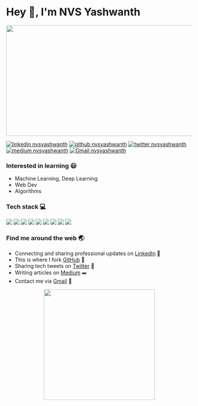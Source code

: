 # Hey :wave:, I'm NVS Yashwanth
<p align='center'>
  <img height=300 width=1000 src='https://images.unsplash.com/photo-1548438294-1ad5d5f4f063?ixlib=rb-1.2.1&ixid=eyJhcHBfaWQiOjEyMDd9&auto=format&fit=crop&w=1352&q=80'>
</p>

[1.1]: https://github.com/NvsYashwanth/NvsYashwanth/blob/master/assets/icons8-linkedin-48.png (Connecting and sharing professional updates)
[2.1]: https://github.com/NvsYashwanth/NvsYashwanth/blob/master/assets/icons8-github-48.png (This is where I fork)
[3.1]: https://github.com/NvsYashwanth/NvsYashwanth/blob/master/assets/icons8-twitter-48.png (Sharing tech tweets)
[4.1]: https://github.com/NvsYashwanth/NvsYashwanth/blob/master/assets/icons8-medium-new-48.png (Writing articles)
[5.1]: https://github.com/NvsYashwanth/NvsYashwanth/blob/master/assets/icons8-gmail-48.png (Contact me)


[1]: https://www.linkedin.com/in/nvsyashwanth/
[2]: https://www.github.com/NvsYashwanth
[3]: https://www.twitter.com/YashwanthNvs
[4]: http://www.medium.com/@nvsyashwanth
[5]: mailto:nvsyashwanth338@gmail.com

[![linkedin nvsyashwanth][1.1]][1]
[![github nvsyashwanth][2.1]][2]
[![twitter nvsyashwanth][3.1]][3]
[![medium nvsyashwanth][4.1]][4]
[![Gmail nvsyashwanth][5.1]][5]



### Interested in learning :smiley:
- Machine Learning, Deep Learning 
- Web Dev
- Algorithms

### Tech stack :computer:
![](https://badgen.net/badge/Code/Python/blue?icon=https://simpleicons.org/icons/python.svg&labelColor=cyan&label)
![](https://badgen.net/badge/Code/C++/blue?icon=https://simpleicons.org/icons/cplusplus.svg&labelColor=cyan&label)
![](https://badgen.net/badge/Library/Pytorch/blue?icon=https://simpleicons.org/icons/pytorch.svg&labelColor=cyan&label)
![](https://badgen.net/badge/Tools/pandas/blue?icon=https://simpleicons.org/icons/pandas.svg&labelColor=cyan&label)
![](https://badgen.net/badge/Tools/numpy/blue?icon=https://upload.wikimedia.org/wikipedia/commons/1/1a/NumPy_logo.svg&labelColor=cyan&label)
![](https://badgen.net/badge/Tools/matplotlib/blue?icon=https://upload.wikimedia.org/wikipedia/en/5/56/Matplotlib_logo.svg&labelColor=cyan&label)
![](https://badgen.net/badge/Tools/git/blue?icon=https://simpleicons.org/icons/git.svg&labelColor=cyan&label)
![](https://badgen.net/badge/Editor/VSCode/blue?icon=https://simpleicons.org/icons/visualstudiocode.svg&labelColor=cyan&label)
![](https://badgen.net/badge/Tools/AdobeXD/blue?icon=https://simpleicons.org/icons/adobexd.svg&labelColor=cyan&label)



### Find me around the web :earth_asia:
- Connecting and sharing professional updates on [LinkedIn](https://www.linkedin.com/in/nvsyashwanth/) 💼 
- This is where I fork [GitHub](https://www.github.com/NvsYashwanth)  :fork_and_knife:
- Sharing tech tweets on [Twitter](https://twitter.com/YashwanthNvs) 🐤 
- Writing articles on [Medium](https://medium.com/@nvsyashwanth) :black_nib:
- Contact me via [Gmail](mailto:nvsyashwanth338@gmail.com) 💌 



<p align='center'>
  <img height=300 src='https://github.com/NvsYashwanth/NvsYashwanth/blob/master/assets/GitHub%20banner%201.png'>
</p>
